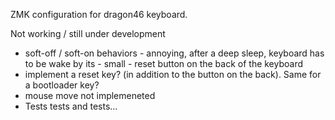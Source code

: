 ZMK configuration for dragon46 keyboard.

Not working / still under development
- soft-off / soft-on behaviors - annoying, after a deep sleep, keyboard has to be wake by its - small - reset button on the back of the keyboard
- implement a reset key? (in addition to the button on the back). Same for a bootloader key?
- mouse move not implemeneted
- Tests tests and tests...

